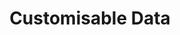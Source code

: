 ---
title: Customisable Data
eleventyNavigation:
  parent: data
  key: data-customisable-data
  title: Customisable Data
  order: 30
---